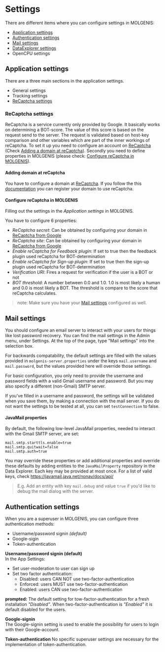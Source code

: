 # Settings
There are different items where you can configure settings in MOLGENIS:
- [Application settings](#application-settings)
- [Authentication settings](#authentication-settings)
- [Mail settings](#mail-settings)
- [DataExplorer settings](../finding-data/guide-explore.md)
- OpenCPU settings

## Application settings
There are a three main sections in the application settings.

- General settings
- Tracking settings
- [ReCaptcha settings](#recaptcha-settings)

### ReCaptcha settings
ReCaptcha is a service currently only provided by Google. It basically works on determining a BOT-score. The value of this score is based on the request send to the server. The request is validated based on host-key comparison and other variables which are part of the inner workings of reCaptcha.
To set it up you need to configure an account on [ReCaptcha](https://www.google.com/recaptcha) (Check [Adding a domain at reCaptcha](#markdown-header-adding-domain-at-recaptcha)). Secondly you need to define properties in MOLGENIS (please check: [Configure reCaptcha in MOLGENIS](#markdown-header-configure-recaptcha-in-molgenis)).

#### Adding domain at reCaptcha
You have to configure a domain at [ReCaptcha](https://www.google.com/recaptcha). If you follow the this [documentation](https://developers.google.com/recaptcha/docs/v3) you can register your domain to use reCaptcha.

#### Configure reCaptcha in MOLGENIS
Filling out the settings in the *Application settings* in MOLGENIS.

You have to configure 6 properties:

- *ReCaptcha secret*: Can be obtained by configuring your domain in [ReCaptcha from Google](https://www.google.com/recaptcha) 
- *ReCaptcha site*: Can be obtained by configuring your domain in [ReCaptcha from Google](https://www.google.com/recaptcha)
- *Enable reCaptcha for Feedback plugin*: If set to true then the feedback plugin used reCaptcha for BOT-determination
- *Enable reCaptcha for Sign-up plugin*: If set to true then the sign-up plugin used reCaptcha for BOT-determination
- *Verification URI*: Fires a request for verification if the user is a BOT or not
- *BOT threshold*: A number between 0.0 and 1.0. 1.0 is most likely a human and 0.0 is most likely a BOT. The threshold is compare to the score that reCaptcha calculates. 

> note: Make sure you have your [Mail settings](#mail-settings) configured as well.

## Mail settings
You should configure an email server to interact with your users for things like lost password recovery.
You can find the mail settings in the Admin menu, under Settings.
At the top of the page, type "Mail settings" into the selection box.

For backwards compatability, the default settings are filled with the values provided in `molgenis-server.properties` 
under the keys `mail.username` and `mail.password`, but the values provided here will override those settings.

For basic configuration, you only need to provide the username and password fields with a valid Gmail username and password.
But you may also specify a different (non-Gmail) SMTP server.

If you've filled in a username and password, the settings will be validated when you save them, by making a connection
with the mail server. If you do not want the settings to be tested at all, you can set `testConnection` to false.

#### JavaMail properties
By default, the following low-level JavaMail properties, needed to interact with the Gmail SMTP server, are set:
```
mail.smtp.starttls.enable=true
mail.smtp.quitwait=false
mail.smtp.auth=true
```
You may override these properties or add additional properties and override these defaults by adding entities to the 
```JavaMailProperty``` repository in the Data Explorer. Each key may be provided at most once.
For a list of valid keys, check https://javamail.java.net/nonav/docs/api/

> E.g. Add an entity with key ```mail.debug``` and value ```true``` if you'd like to debug the mail dialog with the server.


## Authentication settings
When you are a superuser in MOLGENIS, you can configure three authentication methods: 
 * Username/password signin *(default)*
 * Google-sigin
 * Token-authentication
 
**Username/password signin (default)**  
In the App Settings:
 * Set user-moderation to user can sign up
 * Set two factor authentication: 
   * Disabled: users CAN NOT use two-factor-authentication
   * Enforced: users MUST use two-factor-authentication
   * Enabled: users CAN use two-factor-authentication
   
**prompted:** The default setting for tow-factor-authentication for a fresh installation *"Disabled"*. When two-factor-authentication is *"Enabled"* it is default disabled for the users.  

**Google-signin**  
The Google-signin setting is used to enable the possibility for users to login with their Google-account. 
 
**Token-authentication**
No specific superuser settings are necessary for the implementation of token-authentication.
 
